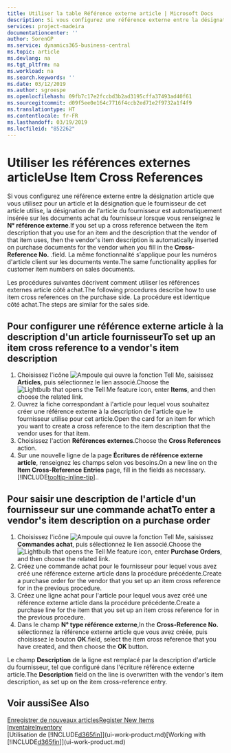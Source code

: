 ```yaml
---
title: Utiliser la table Référence externe article | Microsoft Docs
description: Si vous configurez une référence externe entre la désignation article que vous utilisez pour un article et la désignation que le fournisseur de cet article utilise, la désignation de l'article du fournisseur est automatiquement insérée sur les documents achat du fournisseur lorsque vous renseignez le **N° référence externe**. .
services: project-madeira
documentationcenter: ''
author: SorenGP
ms.service: dynamics365-business-central
ms.topic: article
ms.devlang: na
ms.tgt_pltfrm: na
ms.workload: na
ms.search.keywords: ''
ms.date: 03/12/2019
ms.author: sgroespe
ms.openlocfilehash: 09fb7c17e2fccbd3b2ad3195cffa37493ad40f61
ms.sourcegitcommit: d09f5ee0e164c7716f4ccb2ed71e2f9732a1f4f9
ms.translationtype: HT
ms.contentlocale: fr-FR
ms.lasthandoff: 03/19/2019
ms.locfileid: "852262"
---
```

# <a name="use-item-cross-references"></a><span data-ttu-id="e4483-104">Utiliser les références externes article</span><span class="sxs-lookup"><span data-stu-id="e4483-104">Use Item Cross References</span></span>
<span data-ttu-id="e4483-105">Si vous configurez une référence externe entre la désignation article que vous utilisez pour un article et la désignation que le fournisseur de cet article utilise, la désignation de l'article du fournisseur est automatiquement insérée sur les documents achat du fournisseur lorsque vous renseignez le **N° référence externe**.</span><span class="sxs-lookup"><span data-stu-id="e4483-105">If you set up a cross reference between the item description that you use for an item and the description that the vendor of that item uses, then the vendor's item description is automatically inserted on purchase documents for the vendor when you fill in the **Cross-Reference No.**</span></span> <span data-ttu-id="e4483-106">.</span><span class="sxs-lookup"><span data-stu-id="e4483-106">field.</span></span> <span data-ttu-id="e4483-107">La même fonctionnalité s'applique pour les numéros d'article client sur les documents vente.</span><span class="sxs-lookup"><span data-stu-id="e4483-107">The same functionality applies for customer item numbers on sales documents.</span></span>

<span data-ttu-id="e4483-108">Les procédures suivantes décrivent comment utiliser les références externes article côté achat.</span><span class="sxs-lookup"><span data-stu-id="e4483-108">The following procedures describe how to use item cross references on the purchase side.</span></span> <span data-ttu-id="e4483-109">La procédure est identique côté achat.</span><span class="sxs-lookup"><span data-stu-id="e4483-109">The steps are similar for the sales side.</span></span>

## <a name="to-set-up-an-item-cross-reference-to-a-vendors-item-description"></a><span data-ttu-id="e4483-110">Pour configurer une référence externe article à la description d'un article fournisseur</span><span class="sxs-lookup"><span data-stu-id="e4483-110">To set up an item cross reference to a vendor's item description</span></span>
1. <span data-ttu-id="e4483-111">Choisissez l'icône ![Ampoule qui ouvre la fonction Tell Me](media/ui-search/search_small.png "Dites-moi ce que vous voulez faire"), saisissez **Articles**, puis sélectionnez le lien associé.</span><span class="sxs-lookup"><span data-stu-id="e4483-111">Choose the ![Lightbulb that opens the Tell Me feature](media/ui-search/search_small.png "Tell me what you want to do") icon, enter **Items**, and then choose the related link.</span></span>
2. <span data-ttu-id="e4483-112">Ouvrez la fiche correspondant à l'article pour lequel vous souhaitez créer une référence externe à la description de l'article que le fournisseur utilise pour cet article.</span><span class="sxs-lookup"><span data-stu-id="e4483-112">Open the card for an item for which you want to create a cross reference to the item description that the vendor uses for that item.</span></span>
3. <span data-ttu-id="e4483-113">Choisissez l'action **Références externes**.</span><span class="sxs-lookup"><span data-stu-id="e4483-113">Choose the **Cross References** action.</span></span>
4. <span data-ttu-id="e4483-114">Sur une nouvelle ligne de la page **Écritures de référence externe article**, renseignez les champs selon vos besoins.</span><span class="sxs-lookup"><span data-stu-id="e4483-114">On a new line on the **Item Cross-Reference Entries** page, fill in the fields as necessary.</span></span> [!INCLUDE[tooltip-inline-tip](includes/tooltip-inline-tip_md.md)]<span data-ttu-id="e4483-115">.</span><span class="sxs-lookup"><span data-stu-id="e4483-115">.</span></span>

## <a name="to-enter-a-vendors-item-description-on-a-purchase-order"></a><span data-ttu-id="e4483-116">Pour saisir une description de l'article d'un fournisseur sur une commande achat</span><span class="sxs-lookup"><span data-stu-id="e4483-116">To enter a vendor's item description on a purchase order</span></span>
1. <span data-ttu-id="e4483-117">Choisissez l'icône ![Ampoule qui ouvre la fonction Tell Me](media/ui-search/search_small.png "Dites-moi ce que vous voulez faire"), saisissez **Commandes achat**, puis sélectionnez le lien associé.</span><span class="sxs-lookup"><span data-stu-id="e4483-117">Choose the ![Lightbulb that opens the Tell Me feature](media/ui-search/search_small.png "Tell me what you want to do") icon, enter **Purchase Orders**, and then choose the related link.</span></span>
2. <span data-ttu-id="e4483-118">Créez une commande achat pour le fournisseur pour lequel vous avez créé une référence externe article dans la procédure précédente.</span><span class="sxs-lookup"><span data-stu-id="e4483-118">Create a purchase order for the vendor that you set up an item cross reference for in the previous procedure.</span></span>
3. <span data-ttu-id="e4483-119">Créez une ligne achat pour l'article pour lequel vous avez créé une référence externe article dans la procédure précédente.</span><span class="sxs-lookup"><span data-stu-id="e4483-119">Create a purchase line for the item that you set up an item cross reference for in the previous procedure.</span></span>
4. <span data-ttu-id="e4483-120">Dans le champ **N° type référence externe**,</span><span class="sxs-lookup"><span data-stu-id="e4483-120">In the **Cross-Reference No.**</span></span> <span data-ttu-id="e4483-121">sélectionnez la référence externe article que vous avez créée, puis choisissez le bouton **OK**.</span><span class="sxs-lookup"><span data-stu-id="e4483-121">field, select the item cross reference that you have created, and then choose the **OK** button.</span></span>

<span data-ttu-id="e4483-122">Le champ **Description** de la ligne est remplacé par la description d'article du fournisseur, tel que configuré dans l'écriture référence externe article.</span><span class="sxs-lookup"><span data-stu-id="e4483-122">The **Description** field on the line is overwritten with the vendor's item description, as set up on the item cross-reference entry.</span></span>

## <a name="see-also"></a><span data-ttu-id="e4483-123">Voir aussi</span><span class="sxs-lookup"><span data-stu-id="e4483-123">See Also</span></span>
[<span data-ttu-id="e4483-124">Enregistrer de nouveaux articles</span><span class="sxs-lookup"><span data-stu-id="e4483-124">Register New Items</span></span>](inventory-how-register-new-items.md)  
[<span data-ttu-id="e4483-125">Inventaire</span><span class="sxs-lookup"><span data-stu-id="e4483-125">Inventory</span></span>](inventory-manage-inventory.md)  
<span data-ttu-id="e4483-126">[Utilisation de [!INCLUDE[d365fin](includes/d365fin_md.md)]](ui-work-product.md)</span><span class="sxs-lookup"><span data-stu-id="e4483-126">[Working with [!INCLUDE[d365fin](includes/d365fin_md.md)]](ui-work-product.md)</span></span>

